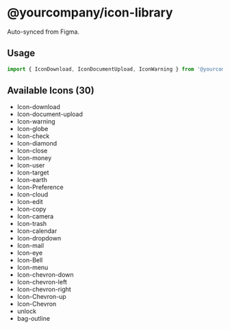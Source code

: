 # @yourcompany/icon-library

Auto-synced from Figma.

## Usage

```jsx
import { IconDownload, IconDocumentUpload, IconWarning } from '@yourcompany/icon-library';
```

## Available Icons (30)

- Icon-download
- Icon-document-upload
- Icon-warning
- Icon-globe
- Icon-check
- Icon-diamond
- Icon-close
- Icon-money
- Icon-user
- Icon-target
- Icon-earth
- Icon-Preference
- Icon-cloud
- Icon-edit
- Icon-copy
- Icon-camera
- Icon-trash
- Icon-calendar
- Icon-dropdown
- Icon-mail
- Icon-eye
- Icon-Bell
- Icon-menu
- Icon-chevron-down
- Icon-chevron-left
- Icon-chevron-right
- Icon-Chevron-up
- Icon-Chevron
- unlock
- bag-outline
